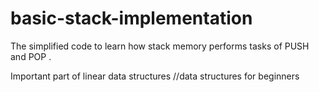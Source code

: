 # basic-stack-implementation
The simplified code to learn how stack memory performs tasks of PUSH and POP . 

Important part of linear data structures
//data structures for beginners
